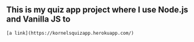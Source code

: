 ## This is my quiz app project where I use Node.js and Vanilla JS to


    [a link](https://kornelsquizapp.herokuapp.com/)